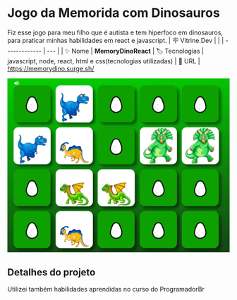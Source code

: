 # Jogo da Memorida com Dinosauros

Fiz esse jogo para meu filho que é autista e tem hiperfoco em dinosauros, para praticar minhas habilidades em react e javascript.
| :placard: Vitrine.Dev |     |
| -------------  | --- |
| :sparkles: Nome        | **MemoryDinoReact**
| :label: Tecnologias | javascript, node, react, html e css(tecnologias utilizadas)
| :rocket: URL         | https://memorydino.surge.sh/

<!-- Inserir imagem com a #vitrinedev ao final do link -->
![](https://raw.githubusercontent.com/faelpatrick/MemoryDinoReact/main/thumb.jpg)

## Detalhes do projeto
Utilizei também habilidades aprendidas no curso do ProgramadorBr
